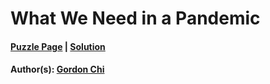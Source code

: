 # What We Need in a Pandemic

#### [Puzzle Page](4.3-p.pdf) | [Solution](4.3.pdf)
#### Author(s): [Gordon Chi](../../../../search.html?q=Gordon+Chi)

